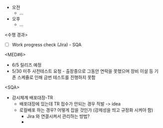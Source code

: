 - 오전
	- ...
- 오후
	- ...

<수행 경과>
- [ ] Work progress check (Jira) - SQA

<MED#6>
- 6/5 릴리즈 예정
- 5/30 미주 사전테스트 요청 - 출장중으로 그동안 연락을 못했으며 장비 이설 등 기존 스케쥴로 인해 금번 테스트를 진행하지 못함

\<SQA>
- 감시체계 배포대장-TR
	- 배포대장에 있는데 TR 접수가 안되는 경우 적발 -> idea
	- 로컬배포 하는 경우? 어떻게 잡을 것인가 (강제성을 띄고 규정화 시켜야 함)
		- Jira 와 연결시켜서 관리하는 방법?
		- 